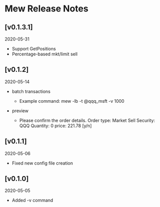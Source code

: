 # Mew Release Notes

## [v0.1.3.1]
2020-05-31

* Support GetPositions
* Percentage-based mkt/limit sell

## [v0.1.2]
2020-05-14

* batch transactions
    * Example command:
    mew -lb -t @qqq_msft -v 1000
    
* preview
    * Please confirm the order details.
Order type: Market Sell Security: QQQ   Quantity: 0     price: 221.78 [y/n]


## [v0.1.1]
2020-05-06

* Fixed new config file creation

## [v0.1.0]
2020-05-05

* Added -v command